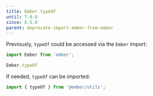 ```yaml
---
title: Ember.typeOf
until: 7.0.0
since: 6.5.0
parent: deprecate-import-ember-from-ember
---
```



Previously, `typeOf` could be accessed via the `Ember` import:
```js
import Ember from 'ember';

Ember.typeOf
```

If needed, `typeOf` can be imported:
```js
import { typeOf } from '@ember/utils';
```
